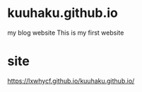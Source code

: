 # kuuhaku.github.io
my blog website
This is my first website
# site
https://lxwhycf.github.io/kuuhaku.github.io/
